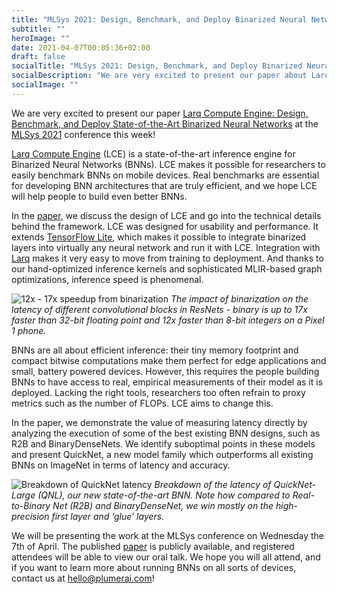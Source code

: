 ```yaml
---
title: "MLSys 2021: Design, Benchmark, and Deploy Binarized Neural Networks with Larq Compute Engine"
subtitle: ""
heroImage: ""
date: 2021-04-07T00:05:36+02:00
draft: false
socialTitle: "MLSys 2021: Design, Benchmark, and Deploy Binarized Neural Networks with LCE"
socialDescription: "We are very excited to present our paper about Larq Compute Engine at MLSys 2021!"
socialImage: ""
---
```


We are very excited to present our paper [Larq Compute Engine: Design, Benchmark, and Deploy State-of-the-Art Binarized Neural Networks](https://proceedings.mlsys.org/paper/2021/file/c7e1249ffc03eb9ded908c236bd1996d-Paper.pdf) at the [MLSys 2021](https://mlsys.org/) conference this week!

[Larq Compute Engine](https://docs.larq.dev/compute-engine/) (LCE) is a state-of-the-art inference engine for Binarized Neural Networks (BNNs). LCE makes it possible for researchers to easily benchmark BNNs on mobile devices. Real benchmarks are essential for developing BNN architectures that are truly efficient, and we hope LCE will help people to build even better BNNs.

In the [paper](https://proceedings.mlsys.org/paper/2021/file/c7e1249ffc03eb9ded908c236bd1996d-Paper.pdf), we discuss the design of LCE and go into the technical details behind the framework. LCE was designed for usability and performance. It extends [TensorFlow Lite](https://www.tensorflow.org/lite), which makes it possible to integrate binarized layers into virtually any neural network and run it with LCE. Integration with [Larq](https://docs.larq.dev/larq/) makes it very easy to move from training to deployment. And thanks to our hand-optimized inference kernels and sophisticated MLIR-based graph optimizations, inference speed is phenomenal.

![12x - 17x speedup from binarization](/images/mlsys21/binarization-speedup.png)
_The impact of binarization on the latency of different convolutional blocks in ResNets - binary is up to 17x faster than 32-bit floating point and 12x faster than 8-bit integers on a Pixel 1 phone._

BNNs are all about efficient inference: their tiny memory footprint and compact bitwise computations make them perfect for edge applications and small, battery powered devices. However, this requires the people building BNNs to have access to real, empirical measurements of their model as it is deployed. Lacking the right tools, researchers too often refrain to proxy metrics such as the number of FLOPs. LCE aims to change this.

In the paper, we demonstrate the value of measuring latency directly by analyzing the execution of some of the best existing BNN designs, such as R2B and BinaryDenseNets. We identify suboptimal points in these models and present QuickNet, a new model family which outperforms all existing BNNs on ImageNet in terms of latency and accuracy.

![Breakdown of QuickNet latency](/images/mlsys21/quicknet-breakdown.png)
_Breakdown of the latency of QuickNet-Large (QNL), our new state-of-the-art BNN. Note how compared to Real-to-Binary Net (R2B) and BinaryDenseNet, we win mostly on the high-precision first layer and ‘glue’ layers._

We will be presenting the work at the MLSys conference on Wednesday the 7th of April. The published [paper](https://proceedings.mlsys.org/paper/2021/file/c7e1249ffc03eb9ded908c236bd1996d-Paper.pdf) is publicly available, and registered attendees will be able to view our oral talk. We hope you will all attend, and if you want to learn more about running BNNs on all sorts of devices, contact us at [hello@plumerai.com](mailto:hello@plumerai.com)!
